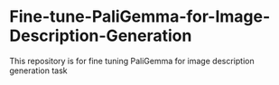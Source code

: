 # Fine-tune-PaliGemma-for-Image-Description-Generation
This repository is for fine tuning PaliGemma for image description generation task
